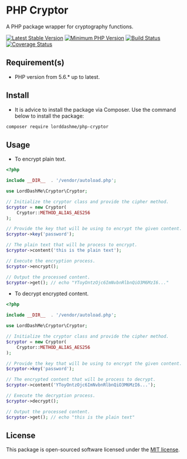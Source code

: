 # PHP Cryptor

A PHP package wrapper for cryptography functions.

[![Latest Stable Version](https://img.shields.io/packagist/v/lorddashme/php-cryptor.svg?style=flat-square)](https://packagist.org/packages/lorddashme/php-cryptor) [![Minimum PHP Version](https://img.shields.io/badge/php-%3E%3D%205.6-8892BF.svg?style=flat-square)](https://php.net/) [![Build Status](https://img.shields.io/travis/LordDashMe/php-cryptor/master.svg?style=flat-square)](https://travis-ci.org/LordDashMe/php-cryptor) [![Coverage Status](https://img.shields.io/coveralls/LordDashMe/php-cryptor/master.svg?style=flat-square)](https://coveralls.io/github/LordDashMe/php-cryptor?branch=master)

## Requirement(s)

- PHP version from 5.6.* up to latest.

## Install

- It is advice to install the package via Composer. Use the command below to install the package:

```txt
composer require lorddashme/php-cryptor
```

## Usage

- To encrypt plain text.

```php
<?php

include __DIR__  . '/vendor/autoload.php';

use LordDashMe\Cryptor\Cryptor;

// Initialize the cryptor class and provide the cipher method.
$cryptor = new Cryptor(
    Cryptor::METHOD_ALIAS_AES256
);

// Provide the key that will be using to encrypt the given content.
$cryptor->key('password');

// The plain text that will be process to encrypt.
$cryptor->content('this is the plain text');

// Execute the encryption process.
$cryptor->encrypt();

// Output the processed content.
$cryptor->get(); // echo "YToyOntzOjc6ImNvbnRlbnQiO3M6MzI6..."
```

- To decrypt encrypted content.

```php
<?php

include __DIR__  . '/vendor/autoload.php';

use LordDashMe\Cryptor\Cryptor;

// Initialize the cryptor class and provide the cipher method.
$cryptor = new Cryptor(
    Cryptor::METHOD_ALIAS_AES256
);

// Provide the key that will be using to encrypt the given content.
$cryptor->key('password');

// The encrypted content that will be process to decrypt.
$cryptor->content('YToyOntzOjc6ImNvbnRlbnQiO3M6MzI6...');

// Execute the decryption process.
$cryptor->decrypt();

// Output the processed content.
$cryptor->get(); // echo "this is the plain text"
```

## License

This package is open-sourced software licensed under the [MIT license](https://opensource.org/licenses/MIT).
